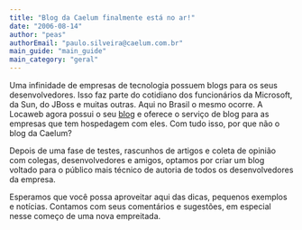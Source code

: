 ```yaml
---
title: "Blog da Caelum finalmente está no ar!"
date: "2006-08-14"
author: "peas"
authorEmail: "paulo.silveira@caelum.com.br"
main_guide: "main_guide"
main_category: "geral"
---
```


Uma infinidade de empresas de tecnologia possuem blogs para os seus desenvolvedores. Isso faz parte do cotidiano dos funcionários da Microsoft, da Sun, do JBoss e muitas outras. Aqui no Brasil o mesmo ocorre. A Locaweb agora possui o seu [blog](http://blog.locaweb.com.br/) e oferece o serviço de blog para as empresas que tem hospedagem com eles. Com tudo isso, por que não o blog da Caelum?

Depois de uma fase de testes, rascunhos de artigos e coleta de opinião com colegas, desenvolvedores e amigos, optamos por criar um blog voltado para o público mais técnico de autoria de todos os desenvolvedores da empresa.

Esperamos que você possa aproveitar aqui das dicas, pequenos exemplos e notícias. Contamos com seus comentários e sugestões, em especial nesse começo de uma nova empreitada.
